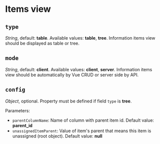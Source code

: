 # Items view

## `type`
*String*, default: **table**. Available values: **table**, **tree**. Information items view should be displayed as table or tree.

## `mode`
*String*, default: **client**. Available values: **client**, **server**. Information items view should be automatically by Vue CRUD or server side by API.

## `config`
*Object*, optional. Property must be defined if field `type` is **tree**.

Parameters:
- `parentColumnName`: Name of column with parent item id. Default value: **parent_id**
- `unassignedItemParent`: Value of item's parent that means this item is unassigned (root object). Default value: **null**